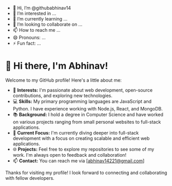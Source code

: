 - 👋 Hi, I’m @githubabhinav14
- 👀 I’m interested in ...
- 🌱 I’m currently learning ...
- 💞️ I’m looking to collaborate on ...
- 📫 How to reach me ...
- 😄 Pronouns: ...
- ⚡ Fun fact: ...

<!---
githubabhinav14/githubabhinav14 is a ✨ special ✨ repository because its `README.md` (this file) appears on your GitHub profile.
You can click the Preview link to take a look at your changes.
--->


# 👋 Hi there, I'm Abhinav!

Welcome to my GitHub profile! Here's a little about me:

- 🌟 **Interests:** I'm passionate about web development, open-source contributions, and exploring new technologies.
- 💻 **Skills:** My primary programming languages are JavaScript and Python. I have experience working with Node.js, React, and MongoDB.
- 📚 **Background:** I hold a degree in Computer Science and have worked on various projects ranging from small personal websites to full-stack applications.
- 🚀 **Current Focus:** I'm currently diving deeper into full-stack development with a focus on creating scalable and efficient web applications.
- 🌐 **Projects:** Feel free to explore my repositories to see some of my work. I'm always open to feedback and collaboration!
- 📫 **Contact:** You can reach me via [abhinav14221@gmail.com]

Thanks for visiting my profile! I look forward to connecting and collaborating with fellow developers.
